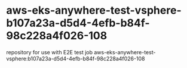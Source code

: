 # aws-eks-anywhere-test-vsphere-b107a23a-d5d4-4efb-b84f-98c228a4f026-108
repository for use with E2E test job aws-eks-anywhere-test-vsphere:b107a23a-d5d4-4efb-b84f-98c228a4f026-108
